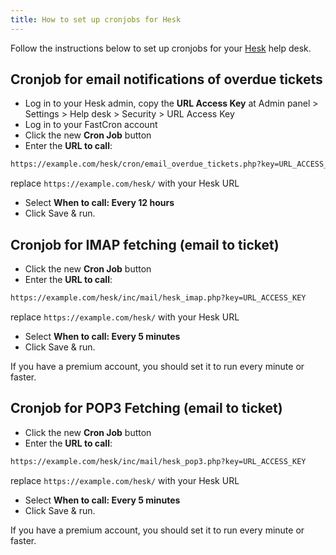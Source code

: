 ```yaml
---
title: How to set up cronjobs for Hesk
---
```


Follow the instructions below to set up cronjobs for your
<a href="https://www.hesk.com/?ref=fastcron.com" rel="nofollow" target="_blank">Hesk</a>
help desk.

## Cronjob for email notifications of overdue tickets

- Log in to your Hesk admin, copy the **URL Access Key** at Admin panel > Settings > Help desk > Security > URL Access Key
- Log in to your FastCron account
- Click the new **Cron Job** button
- Enter the **URL to call**:
```txt "URL_ACCESS_KEY"
https://example.com/hesk/cron/email_overdue_tickets.php?key=URL_ACCESS_KEY
```
replace `https://example.com/hesk/` with your Hesk URL
- Select **When to call: Every 12 hours**
- Click Save & run.

## Cronjob for IMAP fetching (email to ticket)

- Click the new **Cron Job** button
- Enter the **URL to call**:
```txt "URL_ACCESS_KEY"
https://example.com/hesk/inc/mail/hesk_imap.php?key=URL_ACCESS_KEY
```
replace `https://example.com/hesk/` with your Hesk URL
- Select **When to call: Every 5 minutes**
- Click Save & run.

If you have a premium account, you should set it to run every minute or faster.

## Cronjob for POP3 Fetching (email to ticket)

- Click the new **Cron Job** button
- Enter the **URL to call**:
```txt "URL_ACCESS_KEY"
https://example.com/hesk/inc/mail/hesk_pop3.php?key=URL_ACCESS_KEY
```
replace `https://example.com/hesk/` with your Hesk URL
- Select **When to call: Every 5 minutes**
- Click Save & run.

If you have a premium account, you should set it to run every minute or faster.